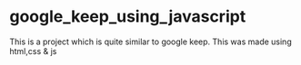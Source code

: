 # google_keep_using_javascript
This is a project which is quite similar to google keep. This was made using html,css &amp; js 
